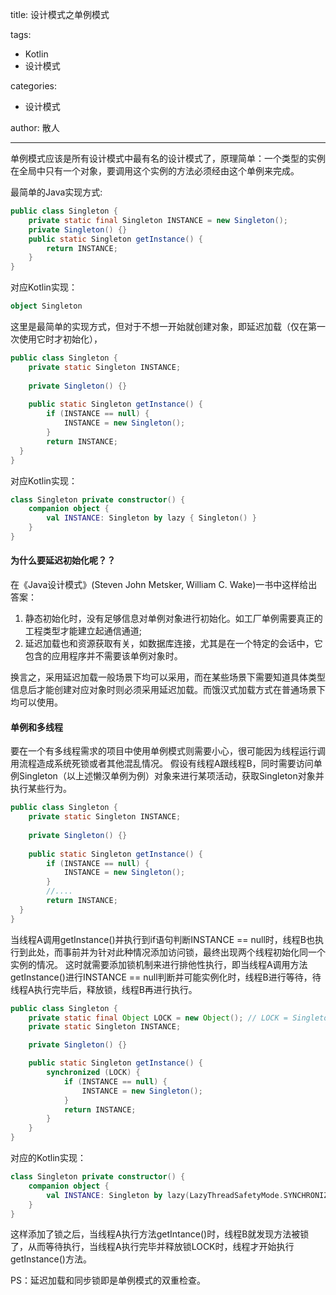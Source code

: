 title: 设计模式之单例模式

tags:
  - Kotlin
  - 设计模式

categories:
  - 设计模式
  
author: 散人
 
---

单例模式应该是所有设计模式中最有名的设计模式了，原理简单：一个类型的实例在全局中只有一个对象，要调用这个实例的方法必须经由这个单例来完成。

最简单的Java实现方式:
```Java
public class Singleton {  
    private static final Singleton INSTANCE = new Singleton();  
    private Singleton() {}
    public static Singleton getInstance() {  
        return INSTANCE;  
    }  
}
```
对应Kotlin实现：
```Kotlin
object Singleton
```

这里是最简单的实现方式，但对于不想一开始就创建对象，即延迟加载（仅在第一次使用它时才初始化），
```Java
public class Singleton {  
    private static Singleton INSTANCE;  
  
    private Singleton() {}  
  
    public static Singleton getInstance() {  
        if (INSTANCE == null) {  
            INSTANCE = new Singleton();  
        }  
        return INSTANCE;  
  }  
}
```
对应Kotlin实现：
```Kotlin
class Singleton private constructor() {  
    companion object {  
        val INSTANCE: Singleton by lazy { Singleton() }  
    }  
}
```

#### 为什么要延迟初始化呢？？
在《Java设计模式》(Steven John  Metsker, William C. Wake)一书中这样给出答案：

 1. 静态初始化时，没有足够信息对单例对象进行初始化。如工厂单例需要真正的工程类型才能建立起通信通道;
 2. 延迟加载也和资源获取有关，如数据库连接，尤其是在一个特定的会话中，它包含的应用程序并不需要该单例对象时。

换言之，采用延迟加载一般场景下均可以采用，而在某些场景下需要知道具体类型信息后才能创建对应对象时则必须采用延迟加载。而饿汉式加载方式在普通场景下均可以使用。

#### 单例和多线程
要在一个有多线程需求的项目中使用单例模式则需要小心，很可能因为线程运行调用流程造成系统死锁或者其他混乱情况。
假设有线程A跟线程B，同时需要访问单例Singleton（以上述懒汉单例为例）对象来进行某项活动，获取Singleton对象并执行某些行为。
```Java
public class Singleton {  
    private static Singleton INSTANCE;  
  
    private Singleton() {}  
  
    public static Singleton getInstance() {  
        if (INSTANCE == null) {  
            INSTANCE = new Singleton();  
        } 
        //.... 
        return INSTANCE;  
  }  
}
```
当线程A调用getInstance()并执行到if语句判断INSTANCE == null时，线程B也执行到此处，而事前并为针对此种情况添加访问锁，最终出现两个线程初始化同一个实例的情况。
这时就需要添加锁机制来进行排他性执行，即当线程A调用方法getInstance()进行INSTANCE == null判断并可能实例化时，线程B进行等待，待线程A执行完毕后，释放锁，线程B再进行执行。
```Java
public class Singleton {
    private static final Object LOCK = new Object(); // LOCK = Singleton.class
    private static Singleton INSTANCE;

    private Singleton() {}

    public static Singleton getInstance() {
        synchronized (LOCK) {
            if (INSTANCE == null) {
                INSTANCE = new Singleton();
            }
            return INSTANCE;
        }
    }
}
```
对应的Kotlin实现：
```Kotlin
class Singleton private constructor() {
    companion object {
        val INSTANCE: Singleton by lazy(LazyThreadSafetyMode.SYNCHRONIZED) { Singleton() }
    }
}
```

这样添加了锁之后，当线程A执行方法getIntance()时，线程B就发现方法被锁了，从而等待执行，当线程A执行完毕并释放锁LOCK时，线程才开始执行getInstance()方法。

PS：延迟加载和同步锁即是单例模式的双重检查。

<!--stackedit_data:
eyJoaXN0b3J5IjpbMzc0NDg1MzIxLC0xNzE5MDA1NTExLDc1NT
QyODM1NSwtMTY1MTg4NjMwNCwtMTY5NTQ3MjQ5MF19
-->